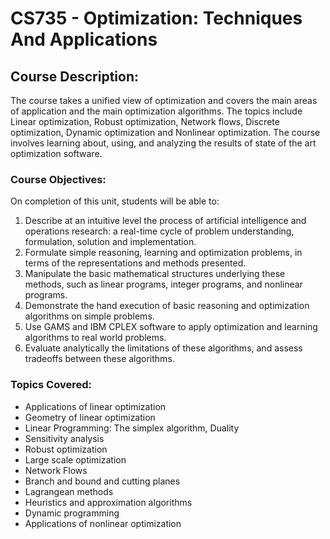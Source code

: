 # CS735 - Optimization: Techniques And Applications

## Course Description:

The course takes a unified view of optimization and covers the main areas of application and the main optimization 
algorithms. The topics include Linear optimization, Robust optimization, Network flows, Discrete optimization, Dynamic 
optimization and Nonlinear optimization. The course involves learning about, using, and analyzing the results of state 
of the art optimization software.

### Course Objectives:

On completion of this unit, students will be able to:

1. Describe at an intuitive level the process of artificial intelligence and operations research: a real-time cycle of 
problem understanding, formulation, solution and implementation.
2. Formulate simple reasoning, learning and optimization problems, in terms of the representations and methods presented.
3. Manipulate the basic mathematical structures underlying these methods, such as linear programs, integer programs, and 
nonlinear programs.
4. Demonstrate the hand execution of basic reasoning and optimization algorithms on simple problems.
5. Use GAMS and IBM CPLEX software to apply optimization and learning algorithms to real world problems.
6. Evaluate analytically the limitations of these algorithms, and assess tradeoffs between these algorithms.

### Topics Covered:

- Applications of linear optimization
- Geometry of linear optimization
- Linear Programming: The simplex algorithm, Duality
- Sensitivity analysis
- Robust optimization
- Large scale optimization
- Network Flows
- Branch and bound and cutting planes
- Lagrangean methods
- Heuristics and approximation algorithms
- Dynamic programming
- Applications of nonlinear optimization
